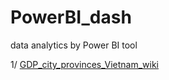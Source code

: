 # PowerBI_dash
data analytics by Power BI tool

1/ [GDP_city_provinces_Vietnam_wiki](https://github.com/vanthachvn80/PowerBI_dash/blob/main/GDP_city_provinces_Vietnam_wiki.pbix)


